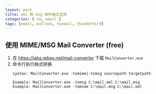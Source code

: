 ```yaml
---
layout: post
title: eml 和 msg 邮件格式互转
categories: [ cm, email ]
tags: [email, outlook, foxmail, thunderbird]
---
```



## 使用 MIME/MSG Mail Converter (free)

1. 在 <https://labs.rebex.net/mail-converter> 下载 `MailConverter.exe`
2. 命令行执行格式转换
    ~~~
    syntax: MailConverter.exe -tomime|-tomsg sourcepath targetpath

    Example: MailConverter.exe -tomsg C:\mail.eml C:\mail.msg
    Example: MailConverter.exe -tomime C:\mail.msg C:\mail.eml
    ~~~























